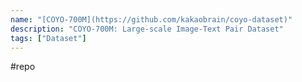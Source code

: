 ```yaml
---
name: "[COYO-700M](https://github.com/kakaobrain/coyo-dataset)"
description: "COYO-700M: Large-scale Image-Text Pair Dataset"
tags: ["Dataset"]
---
```

#repo